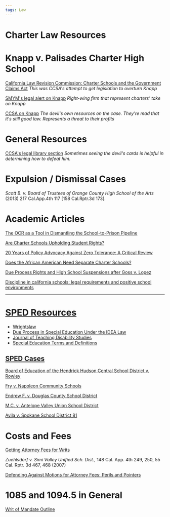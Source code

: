 ```yaml
---
tags: Law
---
```

# Charter Law Resources

# Knapp v. Palisades Charter High School

[California Law Revision Commission: Charter Schools and the Government Claims Act](http://www.clrc.ca.gov/pub/Printed-Reports/Pub237-G200.pdf)
*This was CCSA's attempt to get legislation to overturn Knapp*

[SMYM's legal alert on Knapp](http://www.mycharterlaw.com/pdf/Knapp_case_020707.pdf)
*Right-wing firm that represent charters' take on Knapp*

[CCSA on Knapp](http://library.ccsa.org/2014/10/knapp-v-palisades-charter-high-school.html)
*The devil's own resources on the case. They're mad that it's still good law. Represents a threat to their profits*


# General Resources

[CCSA's legal library section](http://library.ccsa.org/sections/legal/)
*Sometimes seeing the devil's cards is helpful in determining how to defeat him.*


# Expulsion / Dismissal Cases

*Scott B. v. Board of Trustees of Orange County High School of the Arts* (2013) 217 Cal.App.4th 117 \[158 Cal.Rptr.3d 173].

# Academic Articles

[The OCR as a Tool in Dismantling the School-to-Prison Pipeline](https://www.americanbar.org/groups/litigation/committees/childrens-rights/articles/2011/ocr-as-tool-dismantling-school-to-prison-pipeline/)

[Are Charter Schools Upholding Student Rights?](https://www.americanbar.org/groups/litigation/committees/childrens-rights/articles/2014/are-charter-schools-upholding-student-rights/)

[20 Years of Policy Advocacy Against Zero Tolerance: A Critical Review](https://www.americanbar.org/groups/litigation/committees/childrens-rights/articles/2018/winter2018-20-years-policy-advocacy-against-zero-tolerance-critical-review/)

[Does the African American Need Separate Charter Schools?](https://scholarship.law.umn.edu/lawineq/vol36/iss2/7/)

[Due Process Rights and High School Suspensions after Goss v. Lopez](https://scholarship.law.umt.edu/cgi/viewcontent.cgi?article=2137&context=mlr)

[Discipline in california schools: legal requirements and positive school environments](https://www.aclunc.org/sites/default/files/discipline_in_california.pdf)

***

# [SPED Resources](#SPEDResources)

- [Wrightslaw](https://www.wrightslaw.com)
- [Due Process in Special Education Under the IDEA Law](https://www.verywellfamily.com/what-is-due-process-under-idea-2162031)
- [Journal of Teaching Disability Studies](https://jtds.commons.gc.cuny.edu)
- [Special Education Terms and Definitions](https://www.understandingspecialeducation.com/special-education-terms.html)

## [SPED Cases](#SPEDCases)

[Board of Education of the Hendrick Hudson Central School District v. Rowley](https://www.wrightslaw.com/law/caselaw/ussupct.rowley.htm)

[Fry v. Napoleon Community Schools](https://www.wrightslaw.com/law/caselaw/2017/ussupct.fry.napoleon.15-497.pdf)

[Endrew F. v. Douglas County School District](https://www.wrightslaw.com/law/caselaw/2017/ussupct.endrew.douglas.15-827.pdf)

[M.C. v. Antelope Valley Union School District](https://www.wrightslaw.com/law/caselaw/2017/9th.mc.v.antelope.valley.pdf)

[Avila v. Spokane School District 81](https://cdn.ca9.uscourts.gov/datastore/opinions/2017/03/30/14-35965.pdf)



# Costs and Fees

[Getting Attorney Fees for Writs](https://simasgovlaw.com/getting-attorney-fees-for-writs/)

*Zuehlsdorf v. Simi Valley Unified Sch. Dist.*, 148 Cal. App. 4th 249, 250, 55 Cal. Rptr. 3d 467, 468 (2007)

[Defending Against Motions for Attorney Fees: Perils and Pointers](https://www.cacities.org/UploadedFiles/LeagueInternet/12/121530ce-1f7f-44f2-bfd2-0b3f15edd5ec.pdf)


# 1085 and 1094.5 in General

[Writ of Mandate Outline](http://laaconline.org/wp-content/uploads/Writ-of-Mandate-Outline.pdf)